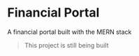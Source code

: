 # Financial Portal

A financial portal built with the MERN stack

> This project is still being built